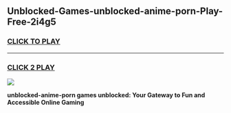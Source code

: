 
## Unblocked-Games-unblocked-anime-porn-Play-Free-2i4g5
<h3>
<a href="https://premium76.site?title=unblocked-anime-porn&ref=19M">CLICK TO PLAY</a></h3>
<hr>

<h3>
<a href="https://premium76.site?title=unblocked-anime-porn&ref=19M">CLICK 2 PLAY</a>
  
</h3>

<a href="https://premium76.site?title=unblocked-anime-porn&ref=19M"><img src="https://clearcache.store/games.png"></a>


**unblocked-anime-porn games unblocked: Your Gateway to Fun and Accessible Online Gaming**
